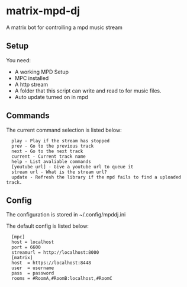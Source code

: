 # matrix-mpd-dj
A matrix bot for controlling a mpd music stream

Setup
-----
You need:
- A working MPD Setup
- MPC installed
- A http stream
- A folder that this script can write and read to for music files.
- Auto update turned on in mpd

Commands
--------
The current command selection is listed below:
```
  play - Play if the stream has stopped
  prev - Go to the previous track
  next - Go to the next track
  current - Current track name
  help - List avaliable commands
  [youtube url] - Give a youtube url to queue it
  stream url - What is the stream url?
  update - Refresh the library if the mpd fails to find a uploaded track.
```


Config
------
The configuration is stored in ~/.config/mpddj.ini

The default config is listed below:
```
  [mpc]
  host = localhost
  port = 6600
  streamurl = http://localhost:8000
  [matrix]
  host  = https://localhost:8448
  user  = username
  pass  = password
  rooms = #RoomA,#RoomB:localhost,#RoomC
```
